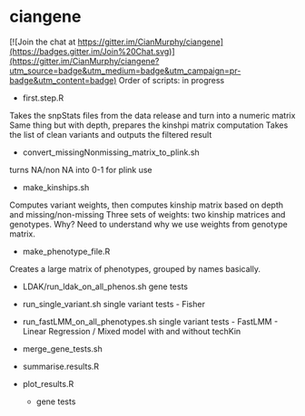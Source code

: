 ciangene
========

[![Join the chat at https://gitter.im/CianMurphy/ciangene](https://badges.gitter.im/Join%20Chat.svg)](https://gitter.im/CianMurphy/ciangene?utm_source=badge&utm_medium=badge&utm_campaign=pr-badge&utm_content=badge)
Order of scripts: in progress


* first.step.R

Takes the snpStats files from the data release and turn into a numeric matrix
Same thing but with depth, prepares the kinshpi matrix computation
Takes the list of clean variants and outputs the filtered result

* convert_missingNonmissing_matrix_to_plink.sh

turns NA/non NA into 0-1 for plink use

* make_kinships.sh

Computes variant weights, then computes kinship matrix based on depth and missing/non-missing
Three sets of weights: two kinship matrices and genotypes.
Why? Need to understand why we use weights from genotype matrix.

* make_phenotype_file.R

Creates a large matrix of phenotypes, grouped by names basically.

* LDAK/run_ldak_on_all_phenos.sh
	gene tests
* run_single_variant.sh
	single variant tests - Fisher
* run_fastLMM_on_all_phenotypes.sh 
	single variant tests - FastLMM - Linear Regression / Mixed model with and without techKin

* merge_gene_tests.sh

* summarise.results.R

* plot_results.R
	* gene tests
